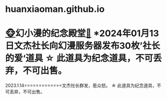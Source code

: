 # huanxiaoman.github.io
<a title="猴头" href="https://emojixd.com/x92k">🐵</a>幻小漫的纪念殿堂<a title="狐狸" href="https://emojixd.com/x92u">🦊</a>
*2024年01月13日文杰社长向幻漫服务器发布30枚’社长的爱‘道具
☆ 此道具为纪念道具，不可丢弃，不可出售。
===========================================================================================================================================
2023.1.14=============文杰社长群发，惹众怒。
 ☆ 此道具为纪念道具，不可丢弃，不可出售。
